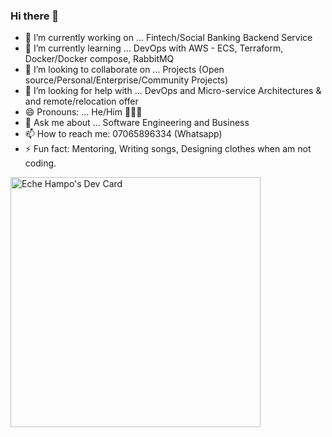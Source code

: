 ### Hi there 👋

- 🔭 I’m currently working on ... Fintech/Social Banking Backend Service 
- 🌱 I’m currently learning ... DevOps with AWS - ECS, Terraform, Docker/Docker compose, RabbitMQ
- 👯 I’m looking to collaborate on ... Projects (Open source/Personal/Enterprise/Community Projects)
- 🤔 I’m looking for help with ... DevOps and Micro-service Architectures & and remote/relocation offer
- 😄 Pronouns: ... He/Him 🧔🏾‍♂️
- 💬 Ask me about ... Software Engineering and Business
- 📫 How to reach me: 07065896334 (Whatsapp)
- ⚡ Fun fact: Mentoring, Writing songs, Designing clothes when am not coding.

  
<a href="https://app.daily.dev/enaDot"><img src="https://api.daily.dev/devcards/ba4a0ce74d7942658072cc5863d6b2e9.png?r=sxn" width="400" alt="Eche Hampo's Dev Card"/></a>
